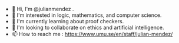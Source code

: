 - 👋 Hi, I'm @julianmendez .
- 👀 I'm interested in logic, mathematics, and computer science.
- 🌱 I'm currently learning about proof checkers.
- 💞️ I'm looking to collaborate on ethics and artificial intelligence.
- 📫 How to reach me : https://www.umu.se/en/staff/julian-mendez/

<!---
julianmendez/julianmendez is a ✨ special ✨ repository because its `README.md` (this file) appears on your GitHub profile.
You can click the Preview link to take a look at your changes.
--->
